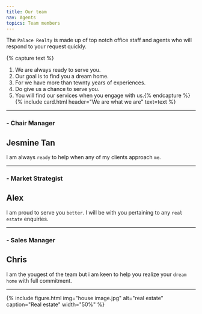 ```yaml
---
title: Our team
nav: Agents
topics: Team members 
---
```



The `Palace Realty` is made up of top notch office staff and agents who will respond to your request quickly.


{% capture text %}
1. We are always ready to serve you.
2. Our goal is to find you a dream home.
3. For we have more than tewnty years of experiences.
4. Do give us a chance to serve you.
5. You will find our services when you engage with us.{% endcapture %}
{% include card.html header="We are what we are" text=text %}


----------
### - Chair Manager
##    Jesmine Tan

I am always `ready` to help when any of my clients approach `me`.


---------
### - Market Strategist
##    Alex

I am proud to serve you `better`. I will be with you pertaining to any `real estate` enquiries.


-------
### - Sales Manager
##    Chris

I am the yougest of the team but i am keen to help you realize your `dream home` with full commitment.


--------

 {% include figure.html img="house image.jpg" alt="real estate" caption="Real estate" width="50%" %}




